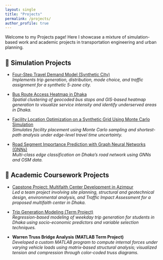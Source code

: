 ```yaml
---
layout: single
title: "Projects"
permalink: /projects/
author_profile: true
---
```


Welcome to my Projects page! Here I showcase a mixture of simulation-based work and academic projects in transportation engineering and urban planning.

## 🧪 Simulation Projects

- [Four-Step Travel Demand Model (Synthetic City)](/four-step-model/)  
  *Implements trip generation, distribution, mode choice, and traffic assignment for a synthetic 5-zone city.*

- [Bus Route Access Heatmap in Dhaka](/bus-access-heatmap/)  
  *Spatial clustering of geocoded bus stops and GIS-based heatmap generation to visualize service intensity and identify underserved areas in Dhaka.*

- [Facility Location Optimization on a Synthetic Grid Using Monte Carlo Simulation](/facility-location/)  
  *Simulates facility placement using Monte Carlo sampling and shortest-path analysis under edge-level travel time uncertainty.*

- [Road Segment Importance Prediction with Graph Neural Networks (GNNs)](/gnn-road-importance/)  
  *Multi-class edge classification on Dhaka’s road network using GNNs and OSM data.*



## 📘 Academic Coursework Projects

- [Capstone Project: Multifaith Center Development in Azimpur](/capstone-multifaith/)   
  *Led a team project involving site planning, structural and geotechnical design, environmental analysis, and Traffic Impact Assessment for a proposed multifaith center in Dhaka.*

- [Trip Generation Modeling (Term Project)](/trip-generation-modeling/)  
  *Regression-based modeling of weekday trip generation for students in Dhaka using socio-economic predictors and variable selection techniques.*

- **Warren Truss Bridge Analysis (MATLAB Term Project)**  
  *Developed a custom MATLAB program to compute internal forces under varying vehicle loads using matrix-based structural analysis; visualized tension and compression through color-coded truss diagrams.*

